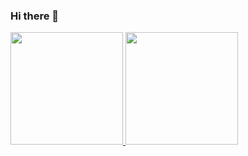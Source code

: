 ### Hi there 👋

<!--
**broker4release/broker4release** is a ✨ _special_ ✨ repository because its `README.md` (this file) appears on your GitHub profile.

Here are some ideas to get you started:

- 🔭 I’m currently working on ...
- 🌱 I’m currently learning ...
- 👯 I’m looking to collaborate on ...
- 🤔 I’m looking for help with ...
- 💬 Ask me about ...
- 📫 How to reach me: ...
- 😄 Pronouns: ...
- ⚡ Fun fact: ...
-->

<a href="#">
  <img src="https://github-readme-stats.vercel.app/api?username=broker4release&theme=tokyonight&count_private=true&include_all_commits=true&show_icons=true&layout=compact" height="180px">
</a>
<a href="#">
  <img src="https://github-readme-stats.vercel.app/api/top-langs/?username=broker4release&theme=tokyonight&layout=compact" height="180px">
</a>
